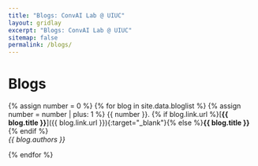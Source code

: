 ```yaml
---
title: "Blogs: ConvAI Lab @ UIUC"
layout: gridlay
excerpt: "Blogs: ConvAI Lab @ UIUC"
sitemap: false
permalink: /blogs/
---
```



# Blogs

<!-- ## Group highlights

**At the end of this page, you can find the [full list of blogcations and patents](#full-list-of-blogcations). All papers are also available on [arXiv](https://arxiv.org/search/?searchtype=author&query=Allan%2C+M+P).**

{% assign number_printed = 0 %}
{% for blog in site.data.bloglist %}

{% assign even_odd = number_printed | modulo: 2 %}
{% if blog.highlight == 1 %}

{% if even_odd == 0 %}
<div class="row">
{% endif %}

<div class="col-sm-6 clearfix">
 <div class="well">
  <pubtit>{{ blog.title }}</pubtit>
  <img src="{{ site.url }}{{ site.baseurl }}/images/pubpic/{{ blog.image }}" class="img-responsive" width="33%" style="float: left" />
  <p>{{ blog.description }}</p>
  <p><em>{{ blog.authors }}</em></p>
  <p><strong><a href="{{ blog.link.url }}">{{ blog.link.display }}</a></strong></p>
  <p class="text-danger"><strong> {{ blog.news1 }}</strong></p>
  <p> {{ blog.news2 }}</p>
 </div>
</div>

{% assign number_printed = number_printed | plus: 1 %}

{% if even_odd == 1 %}
</div>
{% endif %}

{% endif %}
{% endfor %}

{% assign even_odd = number_printed | modulo: 2 %}
{% if even_odd == 1 %}
</div>
{% endif %}

<p> &nbsp; </p> -->

<!-- 
## Patents
<em>Milan P Allan, S Gröblacher, RA Norte, M Leeuwenhoek</em><br />Novel atomic force microscopy probes with phononic crystals<br /> PCT/NL20-20/050797 (2020)

<em>Milan P Allan</em><br /> Methods of manufacturing superconductor and phononic elements <br /> <a href="https://patents.google.com/patent/US10439125B2/en?inventor=Milan+ALLAN&oq=inventor:(Milan+ALLAN)">US10439125B2 (2016)</a> -->

<!-- ## Full List of blogcations -->

<!-- {% for blog in site.data.bloglist %}

  <a href="{{ blog.link.url }}">{{ blog.title }}</a> <br />
  <em>{{ blog.authors }} </em><br />{{ blog.link.display }}

{% endfor %} -->

<!-- (&#42; indicates equal contribution) -->

{% assign number = 0 %}
{% for blog in site.data.bloglist %}
{% assign number = number | plus: 1 %}
{{ number }}. {% if blog.link.url %}[**{{ blog.title }}**]({{ blog.link.url }}){:target="_blank"}{% else %}**{{ blog.title }}**{% endif %}<br />
<em>{{ blog.authors }}</em><br />
<!-- {{ blog.link.display }} -->
{% endfor %}
